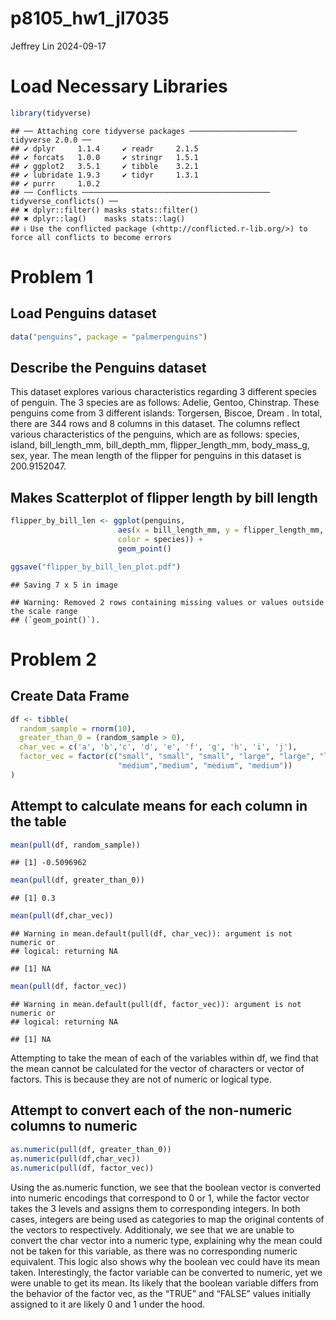 p8105_hw1_jl7035
================
Jeffrey Lin
2024-09-17

# Load Necessary Libraries

``` r
library(tidyverse)
```

    ## ── Attaching core tidyverse packages ──────────────────────── tidyverse 2.0.0 ──
    ## ✔ dplyr     1.1.4     ✔ readr     2.1.5
    ## ✔ forcats   1.0.0     ✔ stringr   1.5.1
    ## ✔ ggplot2   3.5.1     ✔ tibble    3.2.1
    ## ✔ lubridate 1.9.3     ✔ tidyr     1.3.1
    ## ✔ purrr     1.0.2     
    ## ── Conflicts ────────────────────────────────────────── tidyverse_conflicts() ──
    ## ✖ dplyr::filter() masks stats::filter()
    ## ✖ dplyr::lag()    masks stats::lag()
    ## ℹ Use the conflicted package (<http://conflicted.r-lib.org/>) to force all conflicts to become errors

# Problem 1

## Load Penguins dataset

``` r
data("penguins", package = "palmerpenguins")
```

## Describe the Penguins dataset

This dataset explores various characteristics regarding 3 different
species of penguin. The 3 species are as follows: Adelie, Gentoo,
Chinstrap. These penguins come from 3 different islands: Torgersen,
Biscoe, Dream . In total, there are 344 rows and 8 columns in this
dataset. The columns reflect various characteristics of the penguins,
which are as follows: species, island, bill_length_mm, bill_depth_mm,
flipper_length_mm, body_mass_g, sex, year. The mean length of the
flipper for penguins in this dataset is 200.9152047.

## Makes Scatterplot of flipper length by bill length

``` r
flipper_by_bill_len <- ggplot(penguins, 
                        aes(x = bill_length_mm, y = flipper_length_mm, 
                        color = species)) + 
                        geom_point()

ggsave("flipper_by_bill_len_plot.pdf")
```

    ## Saving 7 x 5 in image

    ## Warning: Removed 2 rows containing missing values or values outside the scale range
    ## (`geom_point()`).

# Problem 2

## Create Data Frame

``` r
df <- tibble(
  random_sample = rnorm(10),
  greater_than_0 = (random_sample > 0),
  char_vec = c('a', 'b','c', 'd', 'e', 'f', 'g', 'h', 'i', 'j'),
  factor_vec = factor(c("small", "small", "small", "large", "large", "large",
                        "medium","medium", "medium", "medium"))
)
```

## Attempt to calculate means for each column in the table

``` r
mean(pull(df, random_sample))
```

    ## [1] -0.5096962

``` r
mean(pull(df, greater_than_0))
```

    ## [1] 0.3

``` r
mean(pull(df,char_vec))
```

    ## Warning in mean.default(pull(df, char_vec)): argument is not numeric or
    ## logical: returning NA

    ## [1] NA

``` r
mean(pull(df, factor_vec))
```

    ## Warning in mean.default(pull(df, factor_vec)): argument is not numeric or
    ## logical: returning NA

    ## [1] NA

Attempting to take the mean of each of the variables within df, we find
that the mean cannot be calculated for the vector of characters or
vector of factors. This is because they are not of numeric or logical
type.

## Attempt to convert each of the non-numeric columns to numeric

``` r
as.numeric(pull(df, greater_than_0))
as.numeric(pull(df,char_vec))
as.numeric(pull(df, factor_vec))
```

Using the as.numeric function, we see that the boolean vector is
converted into numeric encodings that correspond to 0 or 1, while the
factor vector takes the 3 levels and assigns them to corresponding
integers. In both cases, integers are being used as categories to map
the original contents of the vectors to respectively. Additionaly, we
see that we are unable to convert the char vector into a numeric type,
explaining why the mean could not be taken for this variable, as there
was no corresponding numeric equivalent. This logic also shows why the
boolean vec could have its mean taken. Interestingly, the factor
variable can be converted to numeric, yet we were unable to get its
mean. Its likely that the boolean variable differs from the behavior of
the factor vec, as the “TRUE” and “FALSE” values initially assigned to
it are likely 0 and 1 under the hood.
